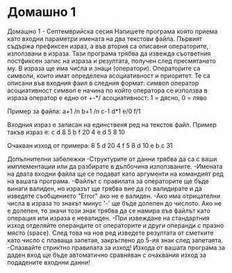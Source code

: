 **<h1>Домашно 1</h1>**

Домашно 1 - Септемврийска сесия
Напишете програма която приема като входни параметри имената на два текстови файла. Първият съдържа префиксен израз, а във втория са описавни операторите, използвани в израза. Тази програма трябва да извежда съответния постфиксен запис на израза и резултата, получен след пресмятането му. В израза ще има числа и знаци (оператори). Операторите са символи, които имат определена асоциативност и приоритет. Те са описани във входния фаил в следния формат:
символ оператор асоциативност
символ е начина по който оператора се използва в израза
оператор е едно от +-*/
асоциативност: 1 = дясно, 0 = ляво

Пример за файла:
a+1 /n
b+1 /n
c-1
d\*1
e/0
f/1

Входния израз е записан на единственя ред на текстов файл. Пример такъв израз е:
c d 8 5 b f 20 4 e d 5 8 10

Очакван изход от примера:
8 5 d 20 4 f 5 8 d 10 e b c
31

Допълнителни забележки
-Структурите от данни трябва да са с ваши имплементации или да разбирате в дълбочина използваните.
-Имената на двата входни файла ще се подават като аргументи на командият ред на вашата програма.
-Файлът с правилата за операторите ще бъде винаги валиден, но изразът ще трябва вие да го валидирате и да изведете съобщението "Error" ако не е валиден.
-Ако има отрицателни числа в израза то знакът минус '-' ще бъде долепен до числото. Ако не е долепен, то значи този знак трябва да се намира във файлът като операция или израза е невалиден.
-При извеждане на стандартния изход отделяйте операндите от операторите и други операнди с празно място (space). След това на нов ред изведете резултата от сметките като число с плаваща запетая, закръглено до 5-ия знак след запетаята.
-Спазвайте стриктно правилата за изход! Изхода от вашата програма за даден вход ще бъде автоматично сравняван с очаквания изход за подадените входнни данни!
